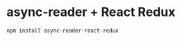 async-reader + React Redux
==========================

```shell
npm install async-reader-react-redux
```

